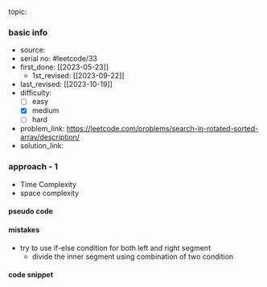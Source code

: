 topic:

### basic info
- source: 
- serial no: #leetcode/33  
- first_done: [[2023-05-23]]
	- 1st_revised: [[2023-09-22]]
- last_revised: [[2023-10-19]]
- difficulty:
	- [ ] easy
	- [x] medium
	- [ ] hard
- problem_link: https://leetcode.com/problems/search-in-rotated-sorted-array/description/
- solution_link:

### approach - 1
- Time Complexity
- space complexity

#### pseudo code

#### mistakes
- try to use if-else condition for both left and right segment
	- divide the inner segment using combination of two condition
#### code snippet
```python

```